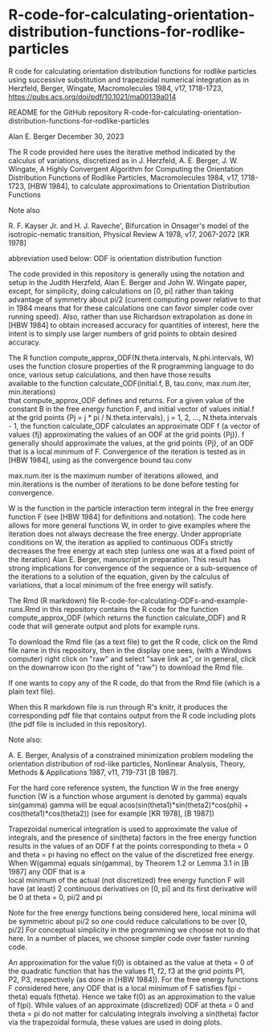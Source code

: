 # R-code-for-calculating-orientation-distribution-functions-for-rodlike-particles

R code for calculating orientation distribution functions for rodlike particles 
using successive substitution and trapezoidal numerical integration as 
in Herzfeld, Berger, Wingate, Macromolecules 1984, v17, 1718-1723, 
https://pubs.acs.org/doi/pdf/10.1021/ma00139a014

README for the GitHub repository
R-code-for-calculating-orientation-distribution-functions-for-rodlike-particles

Alan E. Berger December 30, 2023

The R code provided here uses the iterative method indicated by 
the calculus of variations, discretized 
as in J. Herzfeld, A. E. Berger, J. W. Wingate, A Highly Convergent Algorithm
for Computing the Orientation Distribution Functions of Rodlike Particles,
Macromolecules 1984, v17, 1718-1723, [HBW 1984], 
to calculate approximations to Orientation Distribution Functions 

Note also

R. F. Kayser Jr. and H. J. Raveche', Bifurcation in Onsager's model of the 
isotropic-nematic transition, Physical Review A 1978, v17, 2067-2072 [KR 1978]


abbreviation used below: ODF is orientation distribution function


The code provided in this repository is generally using the notation and 
setup in the Judith Herzfeld, Alan E. Berger and John W. Wingate paper,
except, for simplicity, doing calculations on [0, pi] rather than taking
advantage of symmetry about pi/2 (current computing power relative
to that in 1984 means that for these calculations one can favor simpler code 
over running speed). Also, rather than use Richardson extrapolation as done in
[HBW 1984] to obtain increased accuracy for quantities of interest, here the 
intent is to simply use larger numbers of grid points to obtain desired accuracy. 

The R function  compute_approx_ODF(N.theta.intervals, N.phi.intervals, W)  
uses the function closure properties of the R programming 
language to do once, various setup calculations, and then have those results  
available to the function 
calculate_ODF(initial.f, B, tau.conv, max.num.iter, min.iterations)  
that compute_approx_ODF defines and returns. 
For a given value of the constant B in the free energy function F, and initial 
vector of values initial.f at the  grid points {Pj = j * pi / N.theta.intervals}, 
j = 1, 2, ..., N.theta.intervals - 1, the function calculate_ODF 
calculates an approximate ODF f (a vector of values {fj} approximating the values
of an ODF at the grid points {Pj}). 
f generally should approximate the values, at the grid points {Pj}, of an ODF that
is a local minimum of F. Convergence of the iteration is tested as in [HBW 1984], 
using as the convergence bound   tau.conv  

max.num.iter is the maximum number of iterations allowed, and min.iterations
is the number of iterations to be done before testing for convergence.

W is the function in the particle interaction term integral in the free energy 
function F (see [HBW 1984] for definitions and notation). The code here allows for
more general functions W, in order to give examples where the iteration does not
always decrease the free energy. Under appropriate conditions on W, the iteration
as applied to continuous ODFs strictly decreases the free energy at each step 
(unless one was at a fixed point of the iteration) Alan E. Berger, 
manuscript in preparation. This result has strong implications for 
convergence of the sequence or a sub-sequence of the iterations 
to a solution of the equation, given by the calculus of variations, 
that a local minimum of the free energy will satisfy.

The Rmd (R markdown) file  R-code-for-calculating-ODFs-and-example-runs.Rmd 
in this repository contains the R code for
the function  compute_approx_ODF (which returns the function calculate_ODF) 
and R code that will generate output and plots for example runs.

To download the Rmd file (as a text file) to get the R code,
click on the Rmd file name in this repository, then in the display one sees, 
(with a Windows computer) right click on "raw" and select "save link as", 
or in general, click on the downarrow icon (to the right of "raw") to download
the Rmd file.

If one wants to copy any of the R code, do that from the Rmd file (which is a plain text file).

When this R markdown file is run through R's knitr, it produces the corresponding
pdf file that contains output from the R code including plots
(the pdf file is included in this repository).

Note also: 

A. E. Berger, Analysis of a constrained minimization problem modeling the orientation 
distribution of rod-like particles, Nonlinear Analysis, Theory, Methods & Applications 1987, 
v11, 719-731 [B 1987].

For the hard core reference system, the function W in the free energy function
(W is a function whose argument is denoted by gamma) equals sin(gamma)
gamma will be equal
    acos(sin(theta1)*sin(theta2)*cos(phi) + cos(theta1)*cos(theta2))
(see for example [KR 1978], [B 1987])

Trapezoidal numerical integration is used to approximate the value of 
integrals, and the presence of sin(theta) factors in the free energy function 
results in the values of an ODF f at the points corresponding to theta = 0 and 
theta = pi having no effect on the value of the discretized free energy. 
When W(gamma) equals sin(gamma), by Theorem 1.2 or Lemma 3.1 
in [B 1987] any ODF that is a  
local minimum of the actual (not discretized) free energy function F will 
have (at least) 2 continuous derivatives 
on [0, pi] and its first derivative will be 0 at theta = 0, pi/2 and pi

Note for the free energy functions being considered here, local minima will be 
symmetric about pi/2 so one could reduce calculations to be over [0, pi/2]
For conceptual simplicity in the programming we choose not to do that here.
In a number of places, we choose simpler code over faster running code.

An approximation for the value f(0) is obtained as the value at theta = 0 of   
the quadratic function that has the values f1, f2, f3 at the grid points P1,  
P2, P3, respectively (as done in [HBW 1984]). For the free energy 
functions F considered here, any ODF that is a local minimum of F satisfies
f(pi - theta) equals f(theta). Hence we take f(0) as an approximation to the 
value of f(pi). While values of an approximate (discretized) ODF at 
theta = 0 and theta = pi do not matter for calculating integrals involving
a sin(theta) factor via the trapezoidal formula, these values are used in 
doing plots.
